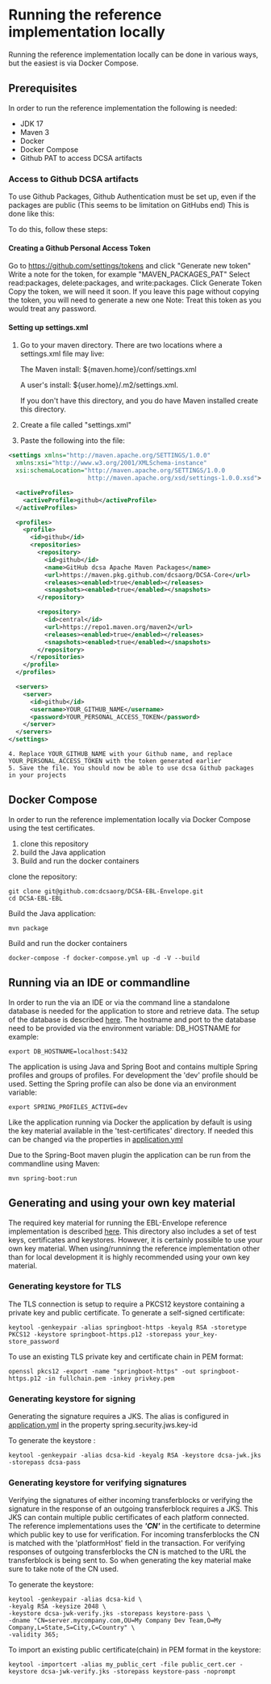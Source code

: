 # Running the reference implementation locally
Running the reference implementation locally can be done in various ways, but the easiest is via Docker Compose.

## Prerequisites
In order to run the reference implementation the following is needed:
* JDK 17
* Maven 3
* Docker
* Docker Compose
* Github PAT to access DCSA artifacts

### Access to Github DCSA artifacts

To use Github Packages, Github Authentication must be set up, even if the packages are public (This seems to be limitation on GitHubs end)
This is done like this:

To do this, follow these steps:

#### Creating a Github Personal Access Token
Go to https://github.com/settings/tokens and click "Generate new token"
Write a note for the token, for example "MAVEN_PACKAGES_PAT"
Select read:packages, delete:packages, and write:packages.
Click Generate Token
Copy the token, we will need it soon. If you leave this page without copying the token, you will need to generate a new one
Note: Treat this token as you would treat any password.

#### Setting up settings.xml

1. Go to your maven directory. There are two locations where a settings.xml file may live:

   The Maven install: ${maven.home}/conf/settings.xml

   A user's install: ${user.home}/.m2/settings.xml.

   If you don't have this directory, and you do have Maven installed create this directory.
2. Create a file called "settings.xml"
3. Paste the following into the file:
```xml
<settings xmlns="http://maven.apache.org/SETTINGS/1.0.0"
  xmlns:xsi="http://www.w3.org/2001/XMLSchema-instance"
  xsi:schemaLocation="http://maven.apache.org/SETTINGS/1.0.0
                      http://maven.apache.org/xsd/settings-1.0.0.xsd">

  <activeProfiles>
    <activeProfile>github</activeProfile>
  </activeProfiles>

  <profiles>
    <profile>
      <id>github</id>
      <repositories>
        <repository>
          <id>github</id>
          <name>GitHub dcsa Apache Maven Packages</name>
          <url>https://maven.pkg.github.com/dcsaorg/DCSA-Core</url>
          <releases><enabled>true</enabled></releases>
          <snapshots><enabled>true</enabled></snapshots>
        </repository>

        <repository>
          <id>central</id>
          <url>https://repo1.maven.org/maven2</url>
          <releases><enabled>true</enabled></releases>
          <snapshots><enabled>true</enabled></snapshots>
        </repository>
      </repositories>
    </profile>
  </profiles>

  <servers>
    <server>
      <id>github</id>
      <username>YOUR_GITHUB_NAME</username>
      <password>YOUR_PERSONAL_ACCESS_TOKEN</password>
    </server>
  </servers>
</settings>
```

    4. Replace YOUR_GITHUB_NAME with your Github name, and replace YOUR_PERSONAL_ACCESS_TOKEN with the token generated earlier
    5. Save the file. You should now be able to use dcsa Github packages in your projects

## Docker Compose
In order to run the reference implementation locally via Docker Compose using the test certificates.
1. clone this repository
2. build the Java application
3. Build and run the docker containers

clone the repository:
```shell
git clone git@github.com:dcsaorg/DCSA-EBL-Envelope.git
cd DCSA-EBL-EBL
```
Build the Java application:
```shell
mvn package
```
Build and run the docker containers
```shell
docker-compose -f docker-compose.yml up -d -V --build
```

## Running via an IDE or commandline
In order to run the via an IDE or via the command line a standalone database is needed for the application to store and retrieve data. The setup of the database is described [here](test-certificates/README.md).
The hostname and port to the database need to be provided via the environment variable: DB_HOSTNAME
for example:
```shell
export DB_HOSTNAME=localhost:5432
```

The application is using Java and Spring Boot and contains multiple Spring profiles and groups of profiles. For development the 'dev' profile should be used.
Setting the Spring profile can also be done via an environment variable:
```shell
export SPRING_PROFILES_ACTIVE=dev
```

Like the application running via Docker the application by default is using the key material available in the 'test-certificates' directory.
If needed this can be changed via the properties in [application.yml](ec-service/src/main/resources/application.yml)

Due to the Spring-Boot maven plugin the application can be run from the commandline using Maven:
```shell
mvn spring-boot:run
```

## Generating and using your own key material
The required key material for running the EBL-Envelope reference implementation is described [here](test-certificates/README.md).
This directory also includes a set of test keys, certificates and keystores. However, it is certainly possible to use your own key material.
When using/runninng the reference implementation other than for local development it is highly recommended using your own key material.

### Generating keystore for TLS
The TLS connection is setup to require a PKCS12 keystore containing a private key and public certificate.
To generate a self-signed certificate:
```shell
keytool -genkeypair -alias springboot-https -keyalg RSA -storetype PKCS12 -keystore springboot-https.p12 -storepass your_key-store_password
```
To use an existing TLS private key and certificate chain in PEM format:
```shell
openssl pkcs12 -export -name "springboot-https" -out springboot-https.p12 -in fullchain.pem -inkey privkey.pem
```

### Generating keystore for signing
Generating the signature requires a JKS. The alias is configured in [application.yml](ec-service/src/main/resources/application.yml) in the property spring.security.jws.key-id

To generate the keystore :
```shell
keytool -genkeypair -alias dcsa-kid -keyalg RSA -keystore dcsa-jwk.jks -storepass dcsa-pass
```

### Generating keystore for verifying signatures
Verifying the signatures of either incoming transferblocks or verifying the signature in the response of an outgoing transferblock requires a JKS.
This JKS can contain multiple public certificates of each platform connected. The reference implementations uses the **_'CN'_** in the certificate to determine which public key to use for verification.
For incoming transferblocks the CN is matched with the 'platformHost' field in the transaction.
For verifying responses of outgoing transferblocks the CN is matched to the URL the transferblock is being sent to.
So when generating the key material make sure to take note of the CN used.

To generate the keystore:
```shell
keytool -genkeypair -alias dcsa-kid \
-keyalg RSA -keysize 2048 \
-keystore dcsa-jwk-verify.jks -storepass keystore-pass \
-dname "CN=server.mycompany.com,OU=My Company Dev Team,O=My Company,L=State,S=City,C=Country" \
-validity 365;
```

To import an existing public certificate(chain) in PEM format in the keystore:
```shell
keytool -importcert -alias my_public_cert -file public_cert.cer -keystore dcsa-jwk-verify.jks -storepass keystore-pass -noprompt
```
